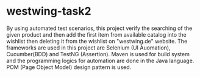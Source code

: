 # westwing-task2
By using automated test scenarios, this project verify the searching of the given product and then add the first item from available catalog into the wishlist then deleting it from the wishlist on "westwing.de" website. The frameworks are used in this project are Selenium (UI Auomation), Cucumber(BDD) and TestNG (Assertion). Maven is used for build system and the programming logics for automation are done in the Java language. POM (Page Object Model) design pattern is used.  
